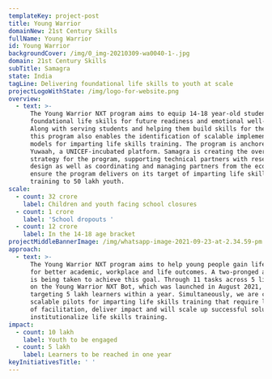 ```yaml
---
templateKey: project-post
title: Young Warrior
domainNew: 21st Century Skills
fullName: Young Warrior
id: Young Warrior
backgroundCover: /img/0_img-20210309-wa0040-1-.jpg
domain: 21st Century Skills
subTitle: Samagra
state: India
tagLine: Delivering foundational life skills to youth at scale
projectLogoWithState: /img/logo-for-website.png
overview:
  - text: >-
      The Young Warrior NXT program aims to equip 14-18 year-old students with
      foundational life skills for future readiness and emotional well-being.
      Along with serving students and helping them build skills for the future,
      this program also enables the identification of scalable implementation
      models for imparting life skills training. The program is anchored in
      Yuwaah, a UNICEF-incubated platform. Samagra is creating the overall
      strategy for the program, supporting technical partners with research and
      design as well as coordinating and managing partners from the ecosystem to
      ensure the program delivers on its target of imparting life skills
      training to 50 lakh youth.
scale:
  - count: 32 crore
    label: Children and youth facing school closures
  - count: 1 crore
    label: 'School dropouts '
  - count: 12 crore
    label: In the 14-18 age bracket
projectMiddleBannerImage: /img/whatsapp-image-2021-09-23-at-2.34.59-pm.jpeg
approach:
  - text: >-
      The Young Warrior NXT program aims to help young people gain life skills
      for better academic, workplace and life outcomes. A two-pronged approach
      is being taken to achieve this goal. Through 11 tasks across 5 life skills
      on the Young Warrior NXT Bot, which was launched in August 2021, we are
      targeting 5 lakh learners within a year. Simultaneously, we are curating
      scalable pilots for imparting life skills training that require low levels
      of facilitation, deliver impact and will scale up successful solutions and
      institutionalize life skills training.
impact:
  - count: 10 lakh
    label: Youth to be engaged
  - count: 5 lakh
    label: Learners to be reached in one year
keyInitiativesTitle: ' '
---
```



